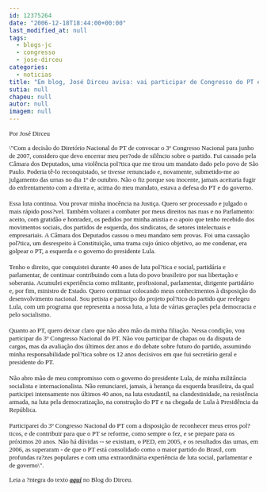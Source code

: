 ```yaml
---
id: 12375264
date: "2006-12-18T18:44:00+00:00"
last_modified_at: null
tags:
  - blogs-jc
  - congresso
  - jose-dirceu
categories:
  - noticias
title: "Em blog, José Dirceu avisa: vai participar de Congresso do PT e encerrar o per?odo de silêncio"
sutia: null
chapeu: null
autor: null
imagem: null
---
```

<p><FONT size=2></p>
<p><P><FONT face=Verdana>Por José Dirceu</FONT></P></p>
<p><P><FONT face=Verdana>\"Com a decisão do Diretório Nacional do PT de convocar o 3º Congresso Nacional para junho de 2007, considero que devo encerrar meu per?odo de silêncio sobre o partido. Fui cassado pela Câmara dos Deputados, uma violência pol?tica que me tirou um mandato dado pelo povo de São Paulo. Poderia tê-lo reconquistado, se tivesse renunciado e, novamente, submetido-me ao julgamento das urnas no dia 1º de outubro. Não o fiz porque sou inocente, jamais aceitaria fugir do enfrentamento com a direita e, acima do meu mandato, estava a defesa do PT e do governo. <BR><BR>Essa luta continua. Vou provar minha inocência na Justiça. Quero ser processado e julgado o mais rápido poss?vel. Também voltarei a combater por meus direitos nas ruas e no Parlamento: aceito, com gratidão e honradez, os pedidos por minha anistia e o apoio que tenho recebido dos movimentos sociais, dos partidos de esquerda, dos sindicatos, de setores intelectuais e empresariais. A Câmara dos Deputados cassou o meu mandato sem provas. Foi uma cassação pol?tica, um desrespeito à Constituição, uma trama cujo único objetivo, ao me condenar, era golpear o PT, a esquerda e o governo do presidente Lula. <BR><BR>Tenho o direito, que conquistei durante 40 anos de luta pol?tica e social, partidária e parlamentar, de continuar contribuindo com a luta do povo brasileiro por sua libertação e soberania. Acumulei experiência como militante, profissional, parlamentar, dirigente partidário e, por fim, ministro de Estado. Quero continuar colocando meus conhecimentos à disposição do desenvolvimento nacional. Sou petista e participo do projeto pol?tico do partido que reelegeu Lula, com um programa que representa a nossa luta, a luta de várias gerações pela democracia e pelo socialismo. <BR><BR>Quanto ao PT, quero deixar claro que não abro mão da minha filiação. Nessa condição, vou participar do 3º Congresso Nacional do PT. Não vou participar de chapas ou da disputa de cargos, mas da avaliação dos últimos dez anos e do debate sobre futuro do partido, assumindo minha responsabilidade pol?tica sobre os 12 anos decisivos em que fui secretário geral e presidente do PT. <BR><BR>Não abro mão de meu compromisso com o governo do presidente Lula, de minha militância socialista e internacionalista. Não renunciarei, jamais, à herança da esquerda brasileira, da qual participei intensamente nos últimos 40 anos, na luta estudantil, na clandestinidade, na resistência armada, na luta pela democratização, na construção do PT e na chegada de Lula à Presidência da República. <BR><BR>Participarei do 3º Congresso Nacional do PT com a disposição de reconhecer meus erros pol?ticos, e de contribuir para que o PT se reforme, como sempre o fez, e se prepare para os próximos 20 anos. Não há dúvidas -- se existiam, o PED, em 2005, e os resultados das urnas, em 2006, as superaram - de que o PT está consolidado como o maior partido do Brasil, com profundas ra?zes populares e com uma extraordinária experiência de luta social, parlamentar e de governo\". </FONT></P></p>
<p><P><FONT face=Verdana>Leia a ?ntegra do texto </FONT><A href=\"https://z001.ig.com.br/ig/45/51/932723/blig/blogdodirceu/\" target=_blank><STRONG><EM><FONT face=Verdana>aqui</FONT></EM></STRONG></A><FONT face=Verdana> no Blog do Dirceu.</FONT><FONT size=2></P></FONT></FONT> </p>
